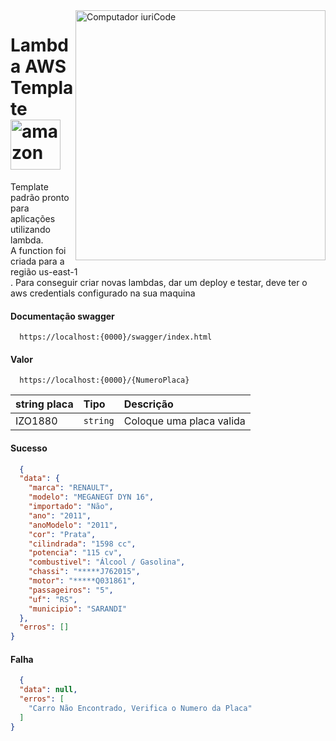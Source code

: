 <img src="https://www.ibm.com/content/dam/adobe-cms/instana/media_logo/AWS-Lambda.png/_jcr_content/renditions/cq5dam.web.1280.1280.png" min-width="400px" max-width="400px" width="400px" align="right" alt="Computador iuriCode">

# Lambda AWS Template <img alt="amazon" src="https://cdn.jsdelivr.net/gh/devicons/devicon/icons/amazonwebservices/amazonwebservices-original.svg" height="80">

<p align="left"> 
  Template padrão pronto para aplicações utilizando lambda.<br>
  A function foi criada para a região us-east-1<br>.
  Para conseguir criar novas lambdas, dar um deploy e testar, deve ter o aws credentials configurado na sua maquina
</p>

#### Documentação swagger

```https
  https://localhost:{0000}/swagger/index.html
```

#### Valor
```https
  https://localhost:{0000}/{NumeroPlaca}
```

| string placa   | Tipo       | Descrição                           |
| :---------- | :--------- | :---------------------------------- |
| IZO1880 | `string` | Coloque uma placa valida |

#### Sucesso
```json
  {
  "data": {
    "marca": "RENAULT",
    "modelo": "MEGANEGT DYN 16",
    "importado": "Não",
    "ano": "2011",
    "anoModelo": "2011",
    "cor": "Prata",
    "cilindrada": "1598 cc",
    "potencia": "115 cv",
    "combustivel": "Álcool / Gasolina",
    "chassi": "*****J762015",
    "motor": "*****Q031861",
    "passageiros": "5",
    "uf": "RS",
    "municipio": "SARANDI"
  },
  "erros": []
}
```
#### Falha
```json
  {
  "data": null,
  "erros": [
    "Carro Não Encontrado, Verifica o Numero da Placa"
  ]
}
```


